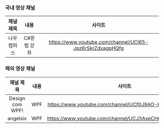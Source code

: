### 국내 영상 채널 

| 채널 제목 | 내용 | 사이트 |
|:--------:|:--------:|:--------:|
|    나우캠퍼스  | C#문법 강좌         | https://www.youtube.com/channel/UCl65-Jpz6rSkrZdxagpHQfg      |    


### 해외 영상 채널 

| 채널 제목 | 내용 | 사이트 |
|:--------:|:--------:|:--------:|
| Design com WPF! | WPF    | https://www.youtube.com/channel/UCf0J9AO-KeLEkBe3ZpVpfKQ |    
| angelsix | WPF    | https://www.youtube.com/channel/UCJ3AxeCHGPZkMi3kRfCuiHw |
